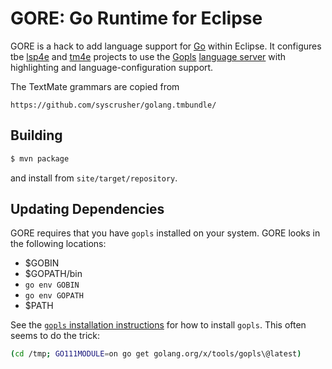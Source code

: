 GORE: Go Runtime for Eclipse
============================

GORE is a hack to add language support for [Go](https://golang.org)
within Eclipse.  It configures tbe [lsp4e](lsp4e) and [tm4e](tm4e)
projects to use the [Gopls][gopls]
[language server](https://langserver.org) with highlighting and
language-configuration support.

The TextMate grammars are copied from

    https://github.com/syscrusher/golang.tmbundle/

## Building

```sh
$ mvn package
```

and install from `site/target/repository`.

## Updating Dependencies

GORE requires that you have `gopls` installed on your system.
GORE looks in the following locations:

  - $GOBIN
  - $GOPATH/bin
  - `go env GOBIN`
  - `go env GOPATH`
  - $PATH

See the [`gopls` installation instructions](gopls-install) for how to
install `gopls`.  This often seems to do the trick:
```sh
(cd /tmp; GO111MODULE=on go get golang.org/x/tools/gopls\@latest)
```

  [lsp4e]: https://wiki.eclipse.org/LSP4E
  [tm4e]: https://github.com/eclipse/tm4e
  [gopls]: https://github.com/golang/tools/blob/master/gopls/doc/
  [gopls-install]: https://github.com/golang/tools/blob/master/gopls/doc/user.md#installation
